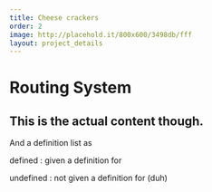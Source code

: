 ```yaml
---
title: Cheese crackers
order: 2
image: http://placehold.it/800x600/3498db/fff
layout: project_details
---
```


# Routing System

## This is the actual content though.

And a definition list as

defined
: given a definition for

undefined
: not given a definition for (duh)

